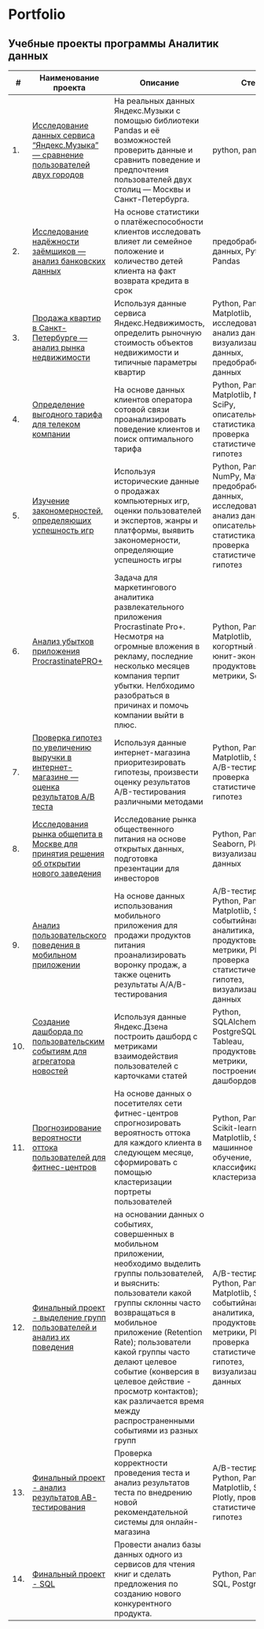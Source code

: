 # Portfolio
## Учебные проекты программы Аналитик данных
| #    | Наименование проекта                | Описание                                                     | Стек                                                         | 
| ---- | ------------------------------------------------------------ | ------------------------------------------------------------ | --------------------------------
| 1.   | [Исследование данных сервиса “Яндекс.Музыка” — сравнение пользователей двух городов](https://github.com/valerapak/portfolio/tree/main/01.%20Big%20cities%20music) |На реальных данных Яндекс.Музыки c помощью библиотеки Pandas и её возможностей проверить данные и сравнить поведение и предпочтения пользователей двух столиц — Москвы и Санкт-Петербурга.  | python, pandas|
| 2.   | [Исследование надёжности заёмщиков — анализ банковских данных](https://github.com/valerapak/ya_practicum/blob/main/02_bank_borrowers.ipynb) | На основе статистики о платёжеспособности клиентов исследовать влияет ли семейное положение и количество детей клиента на факт возврата кредита в срок | предобработка данных, Python, Pandas|
| 3.   | [Продажа квартир в Санкт-Петербурге — анализ рынка недвижимости](https://github.com/valerapak/ya_practicum/blob/main/03_real_estate.ipynb) | Используя данные сервиса Яндекс.Недвижимость, определить рыночную стоимость объектов недвижимости и типичные параметры квартир|Python, Pandas, Matplotlib, исследовательский анализ данных, визуализация данных, предобработка данных |
| 4.   | [Определение выгодного тарифа для телеком компании](https://github.com/valerapak/ya_practicum/blob/main/04_mobile_telecom.ipynb) |На основе данных клиентов оператора сотовой связи проанализировать поведение клиентов и поиск оптимального тарифа |Python, Pandas, Matplotlib, NumPy, SciPy, описательная статистика, проверка статистических гипотез|
| 5.   | [Изучение закономерностей, определяющих успешность игр](https://github.com/valerapak/ya_practicum/blob/main/05_games.ipynb) | Используя исторические данные о продажах компьютерных игр, оценки пользователей и экспертов, жанры и платформы, выявить закономерности, определяющие успешность игры  |Python, Pandas, NumPy, Matplotlib, предобработка данных, исследовательский анализ данных, описательная статистика, проверка статистических гипотез |
| 6.   | [Анализ убытков приложения ProcrastinatePRO+](https://github.com/valerapak/ya_practicum/blob/main/06_procrastinate_pro.ipynb) |Задача для маркетингового аналитика развлекательного приложения Procrastinate Pro+. Несмотря на огромные вложения в рекламу, последние несколько месяцев компания терпит убытки. Нелбходимо разобраться в причинах и помочь компании выйти в плюс.  | Python, Pandas, Matplotlib, когортный анализ, юнит-экономика, продуктовые метрики, Seaborn |
| 7.   | [Проверка гипотез по увеличению выручки в интернет-магазине — оценка результатов A/B теста](https://github.com/valerapak/ya_practicum/blob/main/07_ab_test.ipynb) | Используя данные интернет-магазина приоритезировать гипотезы, произвести оценку результатов A/B-тестирования различными методами| Python, Pandas, Matplotlib, SciPy, A/B-тестирование, проверка статистических гипотез   |
| 8.   | [Исследования рынка общепита в Москве для принятия решения об открытии нового заведения]() | Исследование рынка общественного питания на основе открытых данных, подготовка презентации для инвесторов | Python, Pandas, Seaborn, Plotly, визуализация данных |
| 9.   | [Анализ пользовательского поведения в мобильном приложении](https://github.com/valerapak/yandex_projects/tree/main/09.%20User%20behavior%20in%20mobile%20app) |На основе данных использования мобильного приложения для продажи продуктов питания проанализировать воронку продаж, а также оценить результаты A/A/B-тестирования| A/B-тестирование, Python, Pandas, Matplotlib, Seaborn, событийная аналитика, продуктовые метрики, Plotly, проверка статистических гипотез, визуализация данных |
| 10.   | [Создание дашборда по пользовательским событиям для агрегатора новостей](https://github.com/valerapak/yandex_projects/tree/main/10.%20Dashboard%20for%20online%20aggregator) |Используя данные Яндекс.Дзена построить дашборд с метриками взаимодействия пользователей с карточками статей  |Python, SQLAlchemy, PostgreSQL, dash, Tableau, продуктовые метрики, построение дашбордов       |
| 11.   | [Прогнозирование вероятности оттока пользователей для фитнес-центров](https://github.com/valerapak/yandex_projects/tree/main/11.%20Prediction%20of%20clients%20outflow) | На основе данных о посетителях сети фитнес-центров спрогнозировать вероятность оттока для каждого клиента в следующем месяце, сформировать с помощью кластеризации портреты пользователей | Python, Pandas, Scikit-learn, Matplotlib, Seaborn, машинное обучение, классификация, кластеризация |
| 12.   | [Финальный проект - выделение групп пользователей и анализ их поведения](https://github.com/valerapak/yandex_projects/tree/main/12.%20Final%20project%20-%20user%20behavior) |на основании данных о событиях, совершенных в мобильном приложении, необходимо выделить группы пользователей, и выяснить: пользователи какой группы склонны часто возвращаться в мобильное приложение (Retention Rate); пользователи какой группы часто делают целевое событие (конверсия в целевое действие - просмотр контактов); как различается время между распространенными событиями из разных групп |A/B-тестирование, Python, Pandas, Matplotlib, Seaborn, событийная аналитика, продуктовые метрики, Plotly, проверка статистических гипотез, визуализация данных |
| 13.   | [Финальный проект - анализ результатов АВ-тестирования](https://github.com/valerapak/yandex_projects/tree/main/13.%20Final%20project%20-%20AB-test%20results) |Проверка корректности проведения теста и анализ результатов теста по внедрению новой рекомендательной системы для онлайн-магазина | A/B-тестирование, Python, Pandas, Matplotlib, Seaborn, Plotly, проверка статистических гипотез |
| 14.   | [Финальный проект - SQL](https://github.com/valerapak/yandex_projects/tree/main/14.%20Final%20project%20-%20SQL) | Провести анализ базы данных одного из сервисов для чтения книг и сделать предложения по созданию нового конкурентного продукта.| Python, Pandas, SQL, PostgreSQL |

